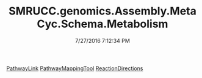 ﻿---
title: SMRUCC.genomics.Assembly.MetaCyc.Schema.Metabolism
date: 7/27/2016 7:12:34 PM
---

[PathwayLink](T-SMRUCC.genomics.Assembly.MetaCyc.Schema.Metabolism.PathwayLink.html)
[PathwayMappingTool](T-SMRUCC.genomics.Assembly.MetaCyc.Schema.Metabolism.PathwayMappingTool.html)
[ReactionDirections](T-SMRUCC.genomics.Assembly.MetaCyc.Schema.Metabolism.ReactionDirections.html)
